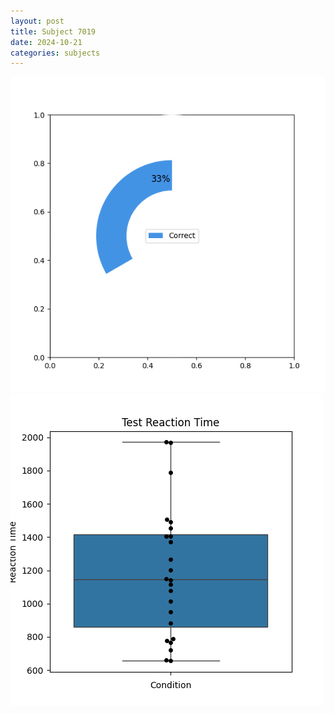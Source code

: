 ```yaml
---
layout: post
title: Subject 7019
date: 2024-10-21
categories: subjects
---
```


![](data/7019/run-18/7019_FN_acc_test.png)
![](data/7019/run-18/7019_FN_rt.png)
